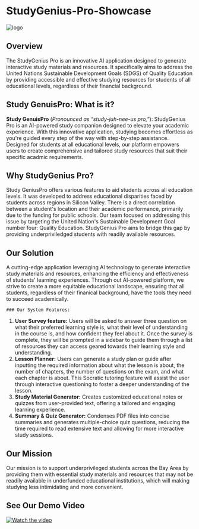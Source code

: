 # StudyGenius-Pro-Showcase
![logo](https://github.com/kaylalmar/StudyGenius-Pro-Showcase/assets/165320991/e6182010-26ec-4bea-a264-aa36a057fecf)


## Overview

The StudyGenius Pro is an innovative AI application designed to generate interactive study materials and resources. It specifically aims to address the United Nations Sustainable Development Goals (SDGS) of Quality Education by providing accessible and effective studying resources for students of all educational levels, regardless of their financial background. 

## Study GenuisPro: What is it?

**Study GenuisPro** (*Pronounced as “study-juh-nee-us pro,”*):
StudyGenius Pro is an AI-powered study companion designed to elevate your academic experience. With this innovative application, studying becomes effortless as you're guided every step of the way with step-by-step assistance. Designed for students at all educational levels, our platform empowers users to create comprehensive and tailored study resources that suit their specific acadmic requirements. 

## Why StudyGenius Pro? 

Study GeniusPro offers various features to aid students across all education levels. It was developed to address educational disparities faced by students across regions in Silicon Valley. There is a direct correlation between a student's location and their academic performance, primarily due to the funding for public schools. Our team focused on addressing this issue by targeting the United Nation's Sustainable Development Goal number four: Quality Education. StudyGenius Pro ains to bridge this gap by providing underpriviledged students with readily available resources. 
## Our Solution
A cutting-edge application leveraging AI technology to generate interactive study materials and resources, enhancing the efficiency and effectiveness of students' learning experiences. Through out AI-powered platform, we strive to create a more equitable educational landscape, ensuring that all students, regardless of their finanical background, have the tools they need to succeed academically. 

    ### Our System Features:
1. **User Survey feature:** Users will be asked to answer three question on what their preferred learning style is, what their level of understanding in the course is, and how confident they feel about it. Once the survey is complete, they will be prompted in a sidebar to guide them through a list of resources they can access geared towards their learning style and understanding. 
2. **Lesson Planner:** Users can generate a study plan or guide after inputting the required information about what the lesson is about, the number of chapters, the number of questions on the exam, and what each chapter is about. This Socratic tutoring feature will assist the user through interactive questioning to foster a deeper understanding of the lesson.
3. **Study Material Generator:** Creates customized educational notes or quizzes from user-provided text, offering a tailored and engaging learning experience.
4. **Summary & Quiz Generator:** Condenses PDF files into concise summaries and generates multiple-choice quiz questions, reducing the time required to read extensive text and allowing for more interactive study sessions.
   
## Our Mission
Our mission is to support underprivileged students across the Bay Area by providing them with essential study materials and resources that may not be readily available in underfunded educational institutions, which will making studying less intimidating and more convenient.


## See Our Demo Video
[![Watch the video](/logo.png.png)](https://github.com/SophiaN150/Personalized-AI-Tutor/assets/165322447/b924e05a-0dc5-48b2-be94-8fd87380ed9e) 

